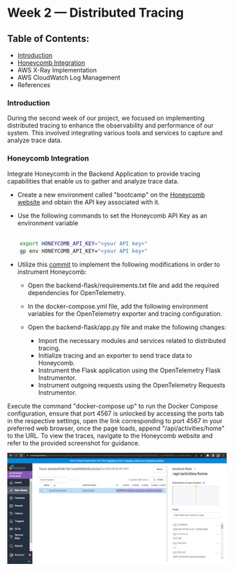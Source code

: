# Week 2 — Distributed Tracing

## Table of Contents:

- [Introduction](#introduction)
- [Honeycomb Integration](#honeycomb-integration)
- AWS X-Ray Implementation
- AWS CloudWatch Log Management
- References

### Introduction

During the second week of our project, we focused on implementing distributed tracing to enhance the observability and performance of our system. This involved integrating various tools and services to capture and analyze trace data.

### Honeycomb Integration

Integrate Honeycomb in the Backend Application to provide tracing capabilities that enable us to gather and analyze trace data.

- Create a new environment called "bootcamp" on the [Honeycomb website](https://www.honeycomb.io/) and obtain the API key associated with it.

- Use the following commands to set the Honeycomb API Key as an environment variable

```sh
  
    export HONEYCOMB_API_KEY="<your API key>"
    gp env HONEYCOMB_API_KEY="<your API key>"
 ```
    
- Utilize this [commit](https://github.com/afumchris/aws-bootcamp-cruddur-2023/commit/affcbd358a33882965e15d515dd269da3e87903f) to implement the following modifications in order to instrument Honeycomb:

  - Open the backend-flask/requirements.txt file and add the required dependencies for OpenTelemetry.

  - In the docker-compose.yml file, add the following environment variables for the OpenTelemetry exporter and tracing configuration.

  - Open the backend-flask/app.py file and make the following changes:

      - Import the necessary modules and services related to distributed tracing.
      - Initialize tracing and an exporter to send trace data to Honeycomb.
      - Instrument the Flask application using the OpenTelemetry Flask Instrumentor.
      - Instrument outgoing requests using the OpenTelemetry Requests Instrumentor.


Execute the command "docker-compose up" to run the Docker Compose configuration, ensure that port 4567 is unlocked by accessing the ports tab in the respective settings, open the link corresponding to port 4567 in your preferred web browser, once the page loads, append "/api/activities/home" to the URL. To view the traces, navigate to the Honeycomb website and refer to the provided screenshot for guidance.

![](assets/trace.png)


    
